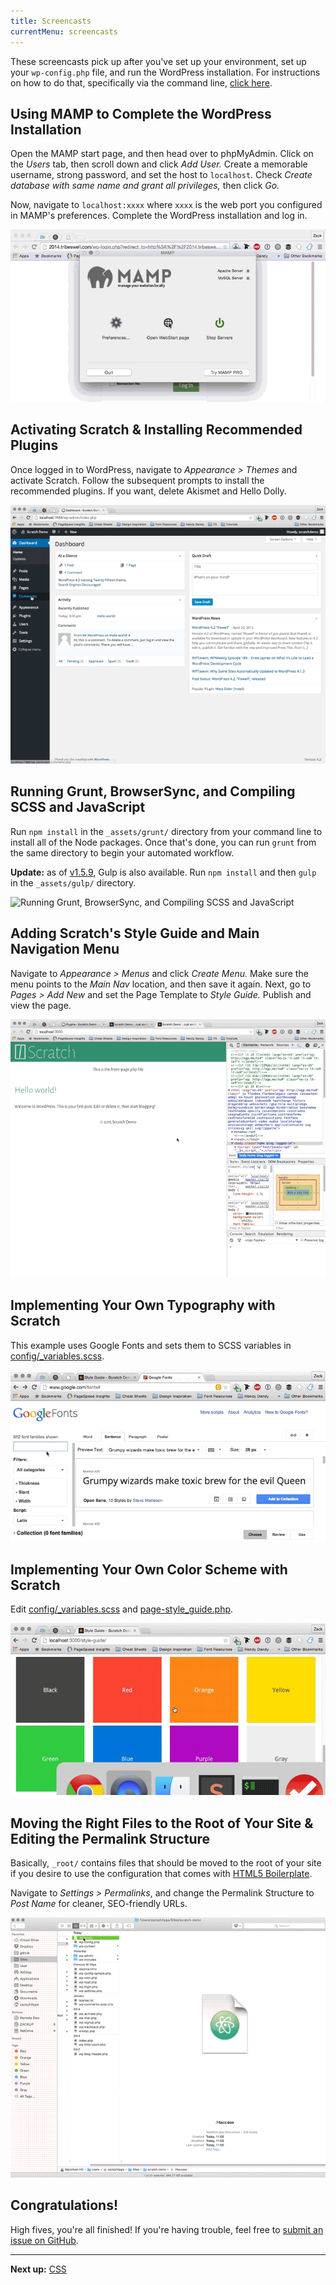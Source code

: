 ```yaml
---
title: Screencasts
currentMenu: screencasts
---
```


These screencasts pick up after you've set up your environment, set up your `wp-config.php` file, and run the WordPress installation. For instructions on how to do that, specifically via the command line, [click here](/getting-started.html).

## Using MAMP to Complete the WordPress Installation

Open the MAMP start page, and then head over to phpMyAdmin. Click on the _Users_ tab, then scroll down and click _Add User._ Create a memorable username, strong password, and set the host to `localhost`. Check _Create database with same name and grant all privileges,_ then click _Go._

Now, navigate to `localhost:xxxx` where `xxxx` is the web port you configured in MAMP's preferences. Complete the WordPress installation and log in.

![Using MAMP to Complete the WordPress Installation](/_assets/img/screencast2-slower.gif)

## Activating Scratch & Installing Recommended Plugins

Once logged in to WordPress, navigate to _Appearance > Themes_ and activate Scratch. Follow the subsequent prompts to install the recommended plugins. If you want, delete Akismet and Hello Dolly.

![Activating Scratch & Installing Recommended Plugins](/_assets/img/screencast3.gif)

## Running Grunt, BrowserSync, and Compiling SCSS and JavaScript

Run `npm install` in the `_assets/grunt/` directory from your command line to install all of the Node packages. Once that's done, you can run `grunt` from the same directory to begin your automated workflow.

**Update:** as of [v1.5.9](https://github.com/zackphilipps/scratch-theme/tree/v1.5.9), Gulp is also available. Run `npm install` and then `gulp` in the `_assets/gulp/` directory.

![Running Grunt, BrowserSync, and Compiling SCSS and JavaScript](/_assets/img/screencast4-pattern.gif)

## Adding Scratch's Style Guide and Main Navigation Menu

Navigate to _Appearance > Menus_ and click _Create Menu._ Make sure the menu points to the _Main Nav_ location, and then save it again. Next, go to _Pages > Add New_ and set the Page Template to _Style Guide._ Publish and view the page.

![Adding Scratch's Style Guide and Main Navigation Menu](/_assets/img/screencast5.gif)

## Implementing Your Own Typography with Scratch

This example uses Google Fonts and sets them to SCSS variables in [config/_variables.scss](https://github.com/zackphilipps/scratch-theme/blob/master/_assets/scss/config/_variables.scss).

![Implementing Your Own Typography with Scratch](/_assets/img/screencast6-pattern.gif)

## Implementing Your Own Color Scheme with Scratch

Edit [config/_variables.scss](https://github.com/zackphilipps/scratch-theme/blob/master/_assets/scss/config/_variables.scss) and [page-style_guide.php](https://github.com/zackphilipps/scratch-theme/blob/master/page-style_guide.php).

![Implementing Your Own Color Scheme with Scratch](/_assets/img/screencast7-pattern.gif)

## Moving the Right Files to the Root of Your Site & Editing the Permalink Structure

Basically, `_root/` contains files that should be moved to the root of your site if you desire to use the configuration that comes with [HTML5 Boilerplate](https://github.com/h5bp/html5-boilerplate).

Navigate to _Settings > Permalinks_, and change the Permalink Structure to _Post Name_ for cleaner, SEO-friendly URLs.

![Moving the Right Files to the Root of Your Site & Editing the Permalink Structure](/_assets/img/screencast8-pattern.gif)

## Congratulations!

High fives, you're all finished! If you're having trouble, feel free to [submit an issue on GitHub](https://github.com/zackphilipps/scratch-theme/issues).

---

**Next up:** [CSS](/css.html)
